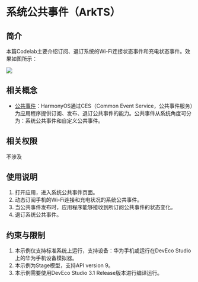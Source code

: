 # 系统公共事件（ArkTS）

## 简介
本篇Codelab主要介绍订阅、退订系统的Wi-Fi连接状态事件和充电状态事件。效果如图所示：

![](screenshots/device/SystemCommonEvent.gif)

## 相关概念

- [公共事件](https://developer.harmonyos.com/cn/docs/documentation/doc-guides-V3/common-event-overview-0000001427744568-V3)：HarmonyOS通过CES（Common Event Service，公共事件服务）为应用程序提供订阅、发布、退订公共事件的能力。公共事件从系统角度可分为：系统公共事件和自定义公共事件。

## 相关权限

不涉及

## 使用说明

1. 打开应用，进入系统公共事件页面。
2. 动态订阅手机的Wi-Fi连接和充电状况的系统公共事件。
3. 当公共事件发布时，应用程序能够接收到所订阅公共事件的状态变化。
4. 退订系统公共事件。

## 约束与限制

1. 本示例仅支持标准系统上运行，支持设备：华为手机或运行在DevEco Studio上的华为手机设备模拟器。
2. 本示例为Stage模型，支持API version 9。
3. 本示例需要使用DevEco Studio 3.1 Release版本进行编译运行。
